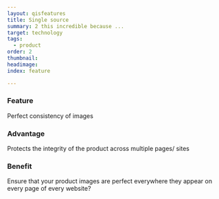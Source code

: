 ```yaml
---
layout: qisfeatures
title: Single source
summary: 2 this incredible because ...
target: technology
tags:
  - product
order: 2
thumbnail:
headimage:
index: feature

---
```


### Feature ###
Perfect consistency of images
### Advantage ###
Protects the integrity of the product across multiple pages/ sites
### Benefit ###
Ensure that your product images are perfect everywhere they appear on every page of every website?
